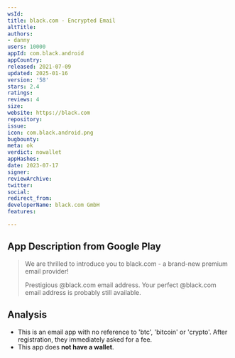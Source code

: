 ```yaml
---
wsId: 
title: black.com - Encrypted Email
altTitle: 
authors:
- danny
users: 10000
appId: com.black.android
appCountry: 
released: 2021-07-09
updated: 2025-01-16
version: '58'
stars: 2.4
ratings: 
reviews: 4
size: 
website: https://black.com
repository: 
issue: 
icon: com.black.android.png
bugbounty: 
meta: ok
verdict: nowallet
appHashes: 
date: 2023-07-17
signer: 
reviewArchive: 
twitter: 
social: 
redirect_from: 
developerName: black.com GmbH
features: 

---
```


## App Description from Google Play

> We are thrilled to introduce you to black.com - a brand-new premium email provider!
>
> Prestigious @black.com email address. Your perfect @black.com email address is probably still available.

## Analysis

- This is an email app with no reference to 'btc', 'bitcoin' or 'crypto'. After registration, they immediately asked for a fee.
- This app does **not have a wallet**.
